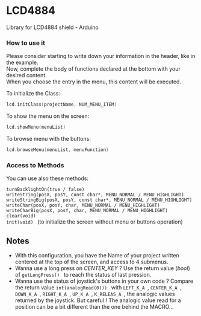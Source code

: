 # LCD4884
Library for LCD4884 shield - Arduino

### How to use it

Please consider starting to write down your information in the header, like in the example.  
Now, complete the body of functions declared at the bottom with your desired content.  
When you choose the entry in the menu, this content will be executed.  

To initialize the Class:  

```c
lcd.initClass(projectName, NUM_MENU_ITEM)
```

To show the menu on the screen:  

```c
lcd.showMenu(menuList)
```

To browse menu with the buttons:  

```c
lcd.browseMenu(menuList, menuFunction)
```

### Access to Methods

You can use also these methods:

```turnBacklightOn(true / false)```  
```writeString(posX, posY, const char*, MENU_NORMAL / MENU_HIGHLIGHT)```  
```writeStringBig(posX, posY, const char*, MENU_NORMAL / MENU_HIGHLIGHT)```  
```writeChar(posX, posY, char, MENU_NORMAL / MENU_HIGHLIGHT)```  
```writeCharBig(posX, posY, char, MENU_NORMAL / MENU_HIGHLIGHT)```  
```clear(void) ```  
```init(void) ``` (to initialize the screen without menu or buttons operation)


## Notes
* With this configuration, you have the Name of your project written centered at the top of the screen, and access to 4 submenus.
* Wanna use a long press on *CENTER_KEY* ? Use the return value (_bool_) of ```getLongPress() ``` to reach the status of last pression.
* Wanna use the status of joystick's buttons in your own code ? Compare the return value ```int(analogRead(0))) ``` with ```LEFT_K_A ```, ```CENTER_K_A ```, ```DOWN_K_A ```, ```RIGHT_K_A ```, ```UP_K_A ```, ```K_RELEAS_A ```, the analogic values returned by the joystick. But careful ! The analogic value read for a position can be a bit different than the one behind the MACRO...
